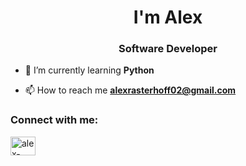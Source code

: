 <h1 align="center">I'm Alex</h1>
<h3 align="center">Software Developer</h3>

- 🌱 I’m currently learning **Python**

- 📫 How to reach me **alexrasterhoff02@gmail.com**

<h3 align="left">Connect with me:</h3>
<p align="left">
<a href="https://linkedin.com/in/alex-rasterhoff" target="blank"><img align="center" src="https://raw.githubusercontent.com/rahuldkjain/github-profile-readme-generator/master/src/images/icons/Social/linked-in-alt.svg" alt="alex-rasterhoff" height="30" width="40" /></a>
</p>
